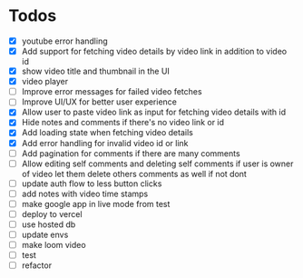 # Todos

- [x] youtube error handling
- [x] Add support for fetching video details by video link in addition to video id
- [x] show video title and thumbnail in the UI
- [x] video player
- [ ] Improve error messages for failed video fetches
- [ ] Improve UI/UX for better user experience
- [x] Allow user to paste video link as input for fetching video details with id
- [x] Hide notes and comments if there's no video link or id
- [x] Add loading state when fetching video details
- [x] Add error handling for invalid video id or link
- [ ] Add pagination for comments if there are many comments
- [ ] Allow editing self comments and deleting self comments if user is owner of video let them delete others comments as well if not dont
- [ ] update auth flow to less button clicks
- [ ] add notes with video time stamps
- [ ] make google app in live mode from test
- [ ] deploy to vercel
- [ ] use hosted db
- [ ] update envs
- [ ] make loom video
- [ ] test 
- [ ] refactor
